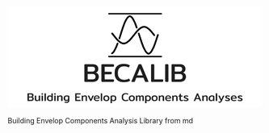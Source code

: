 
<p align="center">
  <img src="docs/images/logo_big.svg?raw=true" alt="BECALIB logo"/>
</p>


Building Envelop Components Analysis Library from md
